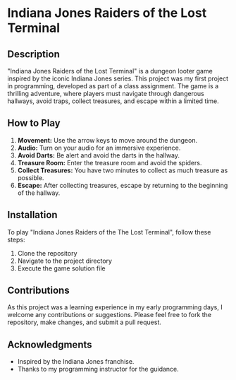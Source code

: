 # Indiana Jones Raiders of the Lost Terminal

## Description

"Indiana Jones Raiders of the Lost Terminal" is a dungeon looter game inspired by the iconic Indiana Jones series. This project was my first project in programming, developed as part of a class assignment. The game is a thrilling adventure, where players must navigate through dangerous hallways, avoid traps, collect treasures, and escape within a limited time. 

## How to Play

1. **Movement:** Use the arrow keys to move around the dungeon.
2. **Audio:** Turn on your audio for an immersive experience.
3. **Avoid Darts:** Be alert and avoid the darts in the hallway.
4. **Treasure Room:** Enter the treasure room and avoid the spiders.
5. **Collect Treasures:** You have two minutes to collect as much treasure as possible.
6. **Escape:** After collecting treasures, escape by returning to the beginning of the hallway.

## Installation

To play "Indiana Jones Raiders of the The Lost Terminal", follow these steps:

1. Clone the repository
2. Navigate to the project directory
3. Execute the game solution file

## Contributions

As this project was a learning experience in my early programming days, I welcome any contributions or suggestions. Please feel free to fork the repository, make changes, and submit a pull request.

## Acknowledgments

- Inspired by the Indiana Jones franchise.
- Thanks to my programming instructor for the guidance.
